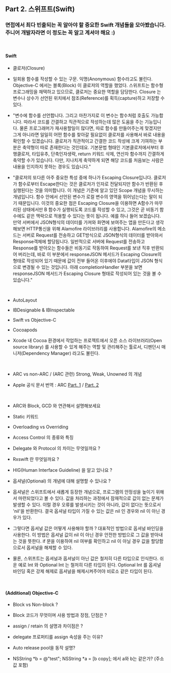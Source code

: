 ## Part 2. 스위프트(Swift)
### 면접에서 최다 빈출되는 꼭 알아야 할 중요한 Swift 개념들을 모아봤습니다.  <br> 주니어 개발자라면 이 정도는 꼭 알고 계셔야 해요 :)

<br>

#### Swift 

* 클로저(Closure)
* 일회용 함수를 작성할 수 있는 구문. 익명(Anonymous) 함수라고도 불린다. Objective-C 에서는 블록(Block) 이 클로저의 역할을 했었다. 스위프트는 함수형 프로그래밍을 채택하고 있으므로, 클로저는 중요한 역할을 담당한다. Closure 는 변수나 상수가 선언된 위치에서 참조(Reference)를 획득(capture)하고 저장할 수 있다. 

* "변수에 함수를 선언합니다. 그리고 마찬가지로 이 변수는 함수처럼 호출도 가능합니다. 따라서 코드를 간결하고 직관적으로 작성하는데 많은 도움을 주는 기능입니다. 물론 프로그래머가 재사용할일이 많다면, 
따로 함수를 만들어주는게 맞겠지만 그게 아니라면 일일히 어떤 함수를 찾아갈 필요없이 클로저를 사용해서 바로 내용을 확인할 수 있겠습니다. 클로저가 직관적이고 간결한 코드 작성에 크게 기여하는 부분은 
축약형이 따로 존재한다는 것인데요. 기본문법 형태인 기본클로저에서부터 후행클로저, 타입유추, 단축인자생략, return 키워드 삭제, 연산자 함수까지 간결하게 축약할 수가 있습니다. 다만, 지나치게 축약하게
되면 해당 코드를 처음보는 사람은 내용을 인지하지 못하는 경우도 있습니다."

* "클로저의 또다른 아주 중요한 특성 중에 하나가 Escaping Closure입니다. 클로저가 함수로부터 Escape한다는 것은 클로저가 인자로 전달되지만 함수가 반환된 후 실행된다는 것을 의미합니다. 
이 개념은 기존에 알고 있던 Scope 개념을 무시하는 개념입니다. 함수 안에서 선언된 변수가 로컬 변수의 영역을 뛰어넘는다는 말이 되기 때문입니다. 이것의 중요한 점은 Escaping Closure을 이용하면
A함수가 마무리된 상태에서만 B 함수가 실행되도록 코드를 작성할 수 있고, 그것은 곧 비동기 함수에도 같은 맥락으로 적용할 수 있다는 뜻이 됩니다. 예를 하나 들어 보겠습니다. 만약 서버에서 JSON형식의
데이터를 가져와 화면에 보여주는 앱을 만든다고 생각해보면 HTTP통신을 위해 Alamofire 라이브러리를 사용합니다. Alamofire의 메소드는 서버로 Request를 전송하고 GET방식으로 JSON형식의 데이터를 
받아와서 Response객체에 할당됩니다. 일반적으로 서버에 Request를 전송하고 Response를 받아오는 함수들은 비동기로 작동하여 Request를 보낸 직후 반환되어 버리는데, 바로 이 부분에서 responseJSON 
메서드가 Escaping Closure의 형태로 작성되어 있기 때문에 값이 전부 들어온 이후에야 Data타입이 JSON 형식으로 변경될 수 있는 것입니다. 아래 completionHandler 부분을 보면 responseJSON 메서드가 
Escaping Closure 형태로 작성되어 있는 것을 볼 수 있습니다."

<br>

* AutoLayout

* IBDesignable & IBInspectable

* Swift vs Objective-C 

* Cocoapods

* Xcode 내 Cocoa 환경에서 작업하는 프로젝트에서 오픈 소스 라이브러리(Open source library) 를 사용할 수 있게 해주는 역할 및 관리해주는 툴로서, 디펜던시 매니저(Dependency Manager) 라고도 불린다. 

<br>

* ARC vs non-ARC / (ARC 관련) Strong, Weak, Unowned 의 개념

* Apple 공식 문서 번역 : ARC [Part. 1](http://atelier-chez-moi.tistory.com/37) / [Part. 2](http://atelier-chez-moi.tistory.com/40)

<br>

* ARC와 Block, GCD 와 연관해서 설명해보세요

* Static 키워드

* Overloading vs Overriding

* Access Control 의 종류와 특징

* Delegate 와 Protocol 의 차이는 무엇일까요 ?

* Rxswift 란 무엇일까요 ?

* HIG(Human Interface Guideline) 을 알고 있나요 ?

* 옵셔널(Optional) 의 개념에 대해 설명할 수 있나요 ?
* 옵셔널은 스위프트에서 새롭게 등장한 개념으로, 프로그램의 안정성을 높이기 위해서 마련되었다고 볼 수 있다. 값을 처리하는 과정에서 잠재적으로 값이 없는 문제가 발생할 수 있다. 이럴 경우 오류를 발생시키는 것이 아니라, 값이 없다는 뜻으로서 'nil'을 반환한다. 결국 옵셔널 타입이 가질 수 있는 값은 nil 인 경우와 nil 이 아닌 경우가 있다.

* 그렇다면 옵셔널 값은 어떻게 사용해야 할까 ? 대표적인 방법으로 옵셔널 바인딩을 사용한다. 이 방법은 옵셔널 값이 nil 이 아닌 경우 안전한 방법으로 그 값을 받아내는 것을 뜻한다. if 문을 이용하여 nil 여부를 확인하고 nil 이 아닐 경우 값을 할당함으로서 옵셔널을 해제할 수 있다. 

* 물론, 스위프트는 옵셔널과 옵셔널이 아닌 값은 철저히 다른 타입으로 인식한다. 쉬운 예로 Int 와 Optional Int 는 철저히 다른 타입이 된다. Optional Int 를 옵셔널 바인딩 혹은 강제 해제로 옵셔널을 해제시켜주어야 비로소 같은 타입이 된다. 

<br>

#### (Additional) Objective-C

* Block vs Non-block ?

* Block 코드가 무엇이며 사용 방법과 장점, 단점은 ?

* assign / retain 의 설명과 차이점은 ? 

* delegate 프로퍼티를 assign 속성을 주는 이유?

* Auto release pool을 동작 설명?

* NSString *b = @"test";
NSString *a = [b copy]; 
에서 a와 b는 같은가? (주소값 포함)
